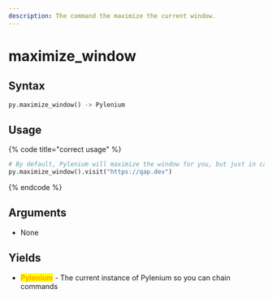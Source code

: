 ```yaml
---
description: The command the maximize the current window.
---
```


# maximize\_window

## Syntax

```python
py.maximize_window() -> Pylenium
```

## Usage

{% code title="correct usage" %}
```python
# By default, Pylenium will maximize the window for you, but just in case...
py.maximize_window().visit("https://qap.dev")
```
{% endcode %}

## Arguments

* None

## Yields

* <mark style="color:orange;">**Pylenium**</mark> - The current instance of Pylenium so you can chain commands
